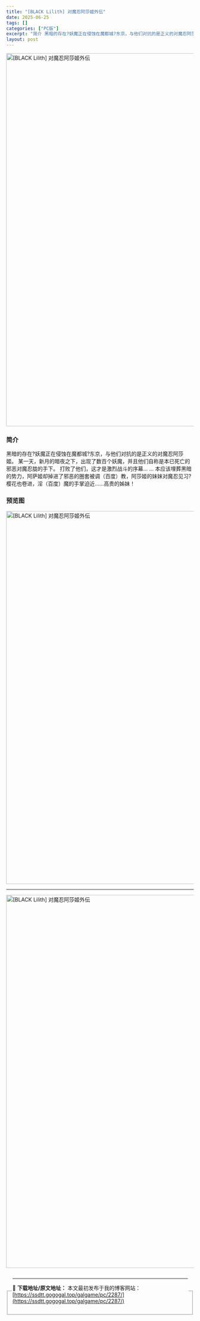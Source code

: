 ```yaml
---
title: "[BLACK Lilith] 对魔忍阿莎姬外伝"
date: 2025-06-25
tags: []
categories: ["PC版"]
excerpt: "简介 黑暗的存在?妖魔正在侵蚀在魔都城?东京，与他们对抗的是正义的对魔忍阿莎姬。 某一天，新月的暗夜之下，出现了数百个妖魔，并且他们自称是本已死亡的邪恶对魔忍胧的手下。 打败了他们，这才是激烈战斗的序幕… … 本应该埋葬黑暗的势力，阿萨姬却掉进了邪恶的圈套被调（百度）教，阿莎姬的妹妹对魔忍见习?樱花&hellip;"
layout: post
---
```


<p><img decoding="async" style="display: block; margin-left: auto; margin-right: auto; width: 1000px;" src="https://ssdtt.gogogal.top/wp-content/uploads/2025/06/4c695-00.webp" alt="[BLACK Lilith] 对魔忍阿莎姬外伝" /></p>
<div>
<h3>简介</h3>
</div>
<p>黑暗的存在?妖魔正在侵蚀在魔都城?东京，与他们对抗的是正义的对魔忍阿莎姬。 某一天，新月的暗夜之下，出现了数百个妖魔，并且他们自称是本已死亡的邪恶对魔忍胧的手下。 打败了他们，这才是激烈战斗的序幕… … 本应该埋葬黑暗的势力，阿萨姬却掉进了邪恶的圈套被调（百度）教，阿莎姬的妹妹对魔忍见习?樱花也卷进，淫（百度）魔的手掌迫近……高贵的姊妹！</p>
<h3>预览图</h3>
<p><img decoding="async" style="display: block; margin-left: auto; margin-right: auto; width: 1000px;" src="https://ssdtt.gogogal.top/wp-content/uploads/2025/06/ebd05-01.webp" alt="[BLACK Lilith] 对魔忍阿莎姬外伝" /></p>
<hr />
<p><img decoding="async" style="display: block; margin-left: auto; margin-right: auto; width: 1000px;" src="https://ssdtt.gogogal.top/wp-content/uploads/2025/06/585f4-02.webp" alt="[BLACK Lilith] 对魔忍阿莎姬外伝" /></p>
<div></div>
<fieldset>
<legend>


---
📖 **下载地址/原文地址：** 本文最初发布于我的博客网站：[https://ssdtt.gogogal.top/galgame/pc/2287/](https://ssdtt.gogogal.top/galgame/pc/2287/)
